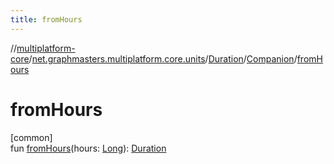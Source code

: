 ```yaml
---
title: fromHours
---
```

//[multiplatform-core](../../../../index.html)/[net.graphmasters.multiplatform.core.units](../../index.html)/[Duration](../index.html)/[Companion](index.html)/[fromHours](from-hours.html)



# fromHours



[common]\
fun [fromHours](from-hours.html)(hours: [Long](https://kotlinlang.org/api/latest/jvm/stdlib/kotlin/-long/index.html)): [Duration](../index.html)




